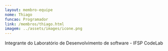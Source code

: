 ```yaml
---
layout: membro-equipe
nome: Thiago
funcao: Programador
link: /membros/thiago.html
imagem: ../assets/images/icone.png
---
```

Integrante do Laboratório de Desenvolvimento de software - IFSP CodeLab